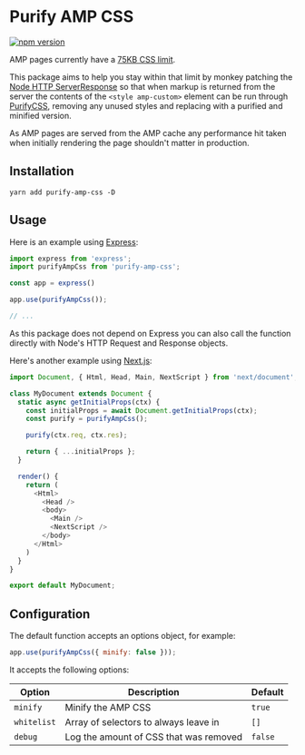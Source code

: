 # Purify AMP CSS

[![npm version](https://badge.fury.io/js/purify-amp-css.svg)](https://badge.fury.io/js/purify-amp-css)

AMP pages currently have a [75KB CSS limit](https://amp.dev/documentation/guides-and-tutorials/develop/style_and_layout/).

This package aims to help you stay within that limit by monkey patching the
[Node HTTP ServerResponse](https://nodejs.org/api/http.html) so that when markup
is returned from the server the contents of the `<style amp-custom>` element
can be run through [PurifyCSS](https://github.com/purifycss/purifycss), removing any unused styles
and replacing with a purified and minified version.

As AMP pages are served from the AMP cache any performance hit taken when
initially rendering the page shouldn't matter in production.

## Installation

```
yarn add purify-amp-css -D
```

## Usage

Here is an example using [Express](https://expressjs.com/):


```js
import express from 'express';
import purifyAmpCss from 'purify-amp-css';

const app = express()

app.use(purifyAmpCss());

// ...
```

As this package does not depend on Express you can also call the function
directly with Node's HTTP Request and Response objects.

Here's another example using [Next.js](https://nextjs.org/):

```js
import Document, { Html, Head, Main, NextScript } from 'next/document';

class MyDocument extends Document {
  static async getInitialProps(ctx) {
    const initialProps = await Document.getInitialProps(ctx);
    const purify = purifyAmpCss();

    purify(ctx.req, ctx.res);

    return { ...initialProps };
  }

  render() {
    return (
      <Html>
        <Head />
        <body>
          <Main />
          <NextScript />
        </body>
      </Html>
    )
  }
}

export default MyDocument;
```

## Configuration

The default function accepts an options object, for example:

```js
app.use(purifyAmpCss({ minify: false }));
```

It accepts the following options:

| Option      | Description                            | Default |
|-------------|----------------------------------------|---------|
| `minify`    | Minify the AMP CSS                     | `true`  |
| `whitelist` | Array of selectors to always leave in  | `[]`    |
| `debug`     | Log the amount of CSS that was removed | `false` |
